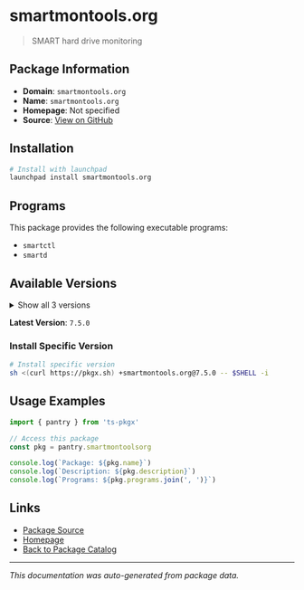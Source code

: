 # smartmontools.org

> SMART hard drive monitoring

## Package Information

- **Domain**: `smartmontools.org`
- **Name**: `smartmontools.org`
- **Homepage**: Not specified
- **Source**: [View on GitHub](https://github.com/pkgxdev/pantry/tree/main/projects/smartmontools.org/package.yml)

## Installation

```bash
# Install with launchpad
launchpad install smartmontools.org
```

## Programs

This package provides the following executable programs:

- `smartctl`
- `smartd`

## Available Versions

<details>
<summary>Show all 3 versions</summary>

- `7.5.0`, `7.4.0`, `7.3.0`

</details>

**Latest Version**: `7.5.0`

### Install Specific Version

```bash
# Install specific version
sh <(curl https://pkgx.sh) +smartmontools.org@7.5.0 -- $SHELL -i
```

## Usage Examples

```typescript
import { pantry } from 'ts-pkgx'

// Access this package
const pkg = pantry.smartmontoolsorg

console.log(`Package: ${pkg.name}`)
console.log(`Description: ${pkg.description}`)
console.log(`Programs: ${pkg.programs.join(', ')}`)
```

## Links

- [Package Source](https://github.com/pkgxdev/pantry/tree/main/projects/smartmontools.org/package.yml)
- [Homepage](#)
- [Back to Package Catalog](../package-catalog.md)

---

*This documentation was auto-generated from package data.*
